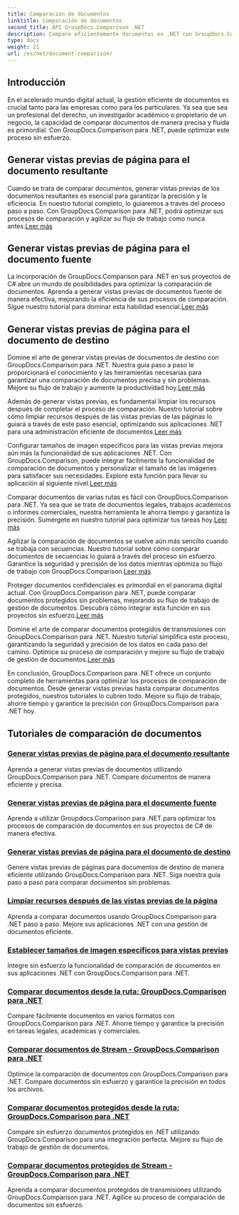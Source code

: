 ```yaml
---
title: Comparación de documentos
linktitle: Comparación de documentos
second_title: API GroupDocs.Comparison .NET
description: Compare eficientemente documentos en .NET con GroupDocs.Comparison. Optimice la gestión de documentos, mejore el flujo de trabajo y garantice la precisión. ¡Aprende más!
type: docs
weight: 21
url: /es/net/document-comparison/
---
```

## Introducción

En el acelerado mundo digital actual, la gestión eficiente de documentos es crucial tanto para las empresas como para los particulares. Ya sea que sea un profesional del derecho, un investigador académico o propietario de un negocio, la capacidad de comparar documentos de manera precisa y fluida es primordial. Con GroupDocs.Comparison para .NET, puede optimizar este proceso sin esfuerzo.

## Generar vistas previas de página para el documento resultante

 Cuando se trata de comparar documentos, generar vistas previas de los documentos resultantes es esencial para garantizar la precisión y la eficiencia. En nuestro tutorial completo, lo guiaremos a través del proceso paso a paso. Con GroupDocs.Comparison para .NET, podrá optimizar sus procesos de comparación y agilizar su flujo de trabajo como nunca antes.[Leer más](./generate-page-previews-resultant-document/)

## Generar vistas previas de página para el documento fuente

La incorporación de GroupDocs.Comparison para .NET en sus proyectos de C# abre un mundo de posibilidades para optimizar la comparación de documentos. Aprenda a generar vistas previas de documentos fuente de manera efectiva, mejorando la eficiencia de sus procesos de comparación. Sigue nuestro tutorial para dominar esta habilidad esencial.[Leer más](./generate-page-previews-source-document/)

## Generar vistas previas de página para el documento de destino

 Domine el arte de generar vistas previas de documentos de destino con GroupDocs.Comparison para .NET. Nuestra guía paso a paso le proporcionará el conocimiento y las herramientas necesarias para garantizar una comparación de documentos precisa y sin problemas. Mejore su flujo de trabajo y aumente la productividad hoy.[Leer más](./generate-page-previews-target-document/)

 Además de generar vistas previas, es fundamental limpiar los recursos después de completar el proceso de comparación. Nuestro tutorial sobre cómo limpiar recursos después de las vistas previas de las páginas lo guiará a través de este paso esencial, optimizando sus aplicaciones .NET para una administración eficiente de documentos.[Leer más](./clean-resources-after-page-previews/)

Configurar tamaños de imagen específicos para las vistas previas mejora aún más la funcionalidad de sus aplicaciones .NET. Con GroupDocs.Comparison, puede integrar fácilmente la funcionalidad de comparación de documentos y personalizar el tamaño de las imágenes para satisfacer sus necesidades. Explore esta función para llevar su aplicación al siguiente nivel.[Leer más](./set-specific-image-sizes-for-previews/)

 Comparar documentos de varias rutas es fácil con GroupDocs.Comparison para .NET. Ya sea que se trate de documentos legales, trabajos académicos o informes comerciales, nuestra herramienta le ahorra tiempo y garantiza la precisión. Sumérgete en nuestro tutorial para optimizar tus tareas hoy.[Leer más](./compare-documents-from-path/)

 Agilizar la comparación de documentos se vuelve aún más sencillo cuando se trabaja con secuencias. Nuestro tutorial sobre cómo comparar documentos de secuencias lo guiará a través del proceso sin esfuerzo. Garantice la seguridad y precisión de los datos mientras optimiza su flujo de trabajo con GroupDocs.Comparison.[Leer más](./compare-documents-from-stream/)

Proteger documentos confidenciales es primordial en el panorama digital actual. Con GroupDocs.Comparison para .NET, puede comparar documentos protegidos sin problemas, mejorando su flujo de trabajo de gestión de documentos. Descubra cómo integrar esta función en sus proyectos sin esfuerzo.[Leer más](./compare-protected-documents-from-path/)

 Domine el arte de comparar documentos protegidos de transmisiones con GroupDocs.Comparison para .NET. Nuestro tutorial simplifica este proceso, garantizando la seguridad y precisión de los datos en cada paso del camino. Optimice su proceso de comparación y mejore su flujo de trabajo de gestión de documentos.[Leer más](./compare-protected-documents-from-stream/)

En conclusión, GroupDocs.Comparison para .NET ofrece un conjunto completo de herramientas para optimizar los procesos de comparación de documentos. Desde generar vistas previas hasta comparar documentos protegidos, nuestros tutoriales lo cubren todo. Mejore su flujo de trabajo, ahorre tiempo y garantice la precisión con GroupDocs.Comparison para .NET hoy.
## Tutoriales de comparación de documentos
### [Generar vistas previas de página para el documento resultante](./generate-page-previews-resultant-document/)
Aprenda a generar vistas previas de documentos utilizando GroupDocs.Comparison para .NET. Compare documentos de manera eficiente y precisa.
### [Generar vistas previas de página para el documento fuente](./generate-page-previews-source-document/)
Aprenda a utilizar Groupdocs.Comparison para .NET para optimizar los procesos de comparación de documentos en sus proyectos de C# de manera efectiva.
### [Generar vistas previas de página para el documento de destino](./generate-page-previews-target-document/)
Genere vistas previas de páginas para documentos de destino de manera eficiente utilizando GroupDocs.Comparison para .NET. Siga nuestra guía paso a paso para comparar documentos sin problemas.
### [Limpiar recursos después de las vistas previas de la página](./clean-resources-after-page-previews/)
Aprenda a comparar documentos usando GroupDocs.Comparison para .NET paso a paso. Mejore sus aplicaciones .NET con una gestión de documentos eficiente.
### [Establecer tamaños de imagen específicos para vistas previas](./set-specific-image-sizes-for-previews/)
Integre sin esfuerzo la funcionalidad de comparación de documentos en sus aplicaciones .NET con GroupDocs.Comparison para .NET.
### [Comparar documentos desde la ruta: GroupDocs.Comparison para .NET](./compare-documents-from-path/)
Compare fácilmente documentos en varios formatos con GroupDocs.Comparison para .NET. Ahorre tiempo y garantice la precisión en tareas legales, académicas y comerciales.
### [Comparar documentos de Stream - GroupDocs.Comparison para .NET](./compare-documents-from-stream/)
Optimice la comparación de documentos con GroupDocs.Comparison para .NET. Compare documentos sin esfuerzo y garantice la precisión en todos los archivos.
### [Comparar documentos protegidos desde la ruta: GroupDocs.Comparison para .NET](./compare-protected-documents-from-path/)
Compare sin esfuerzo documentos protegidos en .NET utilizando GroupDocs.Comparison para una integración perfecta. Mejore su flujo de trabajo de gestión de documentos.
### [Comparar documentos protegidos de Stream - GroupDocs.Comparison para .NET](./compare-protected-documents-from-stream/)
Aprenda a comparar documentos protegidos de transmisiones utilizando GroupDocs.Comparison para .NET. Agilice su proceso de comparación de documentos sin esfuerzo.